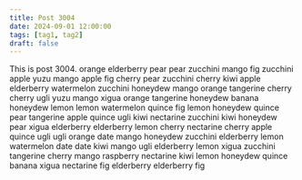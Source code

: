 ```yaml
---
title: Post 3004
date: 2024-09-01 12:00:00
tags: [tag1, tag2]
draft: false
---
```

This is post 3004.
orange
elderberry
pear
pear
zucchini
mango
fig
zucchini
apple
yuzu
mango
apple
fig
cherry
pear
zucchini
cherry
kiwi
apple
elderberry
watermelon
zucchini
honeydew
mango
orange
tangerine
cherry
cherry
ugli
yuzu
mango
xigua
orange
tangerine
honeydew
banana
honeydew
lemon
lemon
watermelon
quince
fig
lemon
honeydew
quince
pear
tangerine
apple
quince
ugli
kiwi
nectarine
zucchini
kiwi
honeydew
pear
xigua
elderberry
elderberry
lemon
cherry
nectarine
cherry
apple
quince
ugli
ugli
orange
date
mango
honeydew
zucchini
elderberry
lemon
watermelon
date
date
kiwi
mango
ugli
elderberry
lemon
xigua
zucchini
tangerine
cherry
mango
raspberry
nectarine
kiwi
lemon
honeydew
quince
banana
xigua
nectarine
fig
elderberry
elderberry
fig
